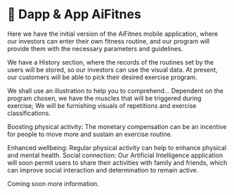 # 📱 Dapp & App AiFitnes

Here we have the initial version of the AiFitnes mobile application, where our investors can enter their own fitness routine, and our program will provide them with the necessary parameters and guidelines.&#x20;

We have a History section, where the records of the routines set by the users will be stored, so our investors can use the visual data. At present, our customers will be able to pick their desired exercise program.&#x20;

We shall use an illustration to help you to comprehend... Dependent on the program chosen, we have the muscles that will be triggered during exercise; We will be furnishing visuals of repetitions and exercise classifications.&#x20;

Boosting physical activity: The monetary compensation can be an incentive for people to move more and sustain an exercise routine.

Enhanced wellbeing: Regular physical activity can help to enhance physical and mental health. Social connection: Our Artificial Intelligence application will soon permit users to share their activities with family and friends, which can improve social interaction and determination to remain active.&#x20;



Coming soon more information.

